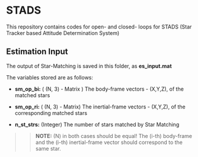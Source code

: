 # STADS
This repository contains codes for open- and closed- loops for STADS (Star Tracker based Attitude Determination System)

## Estimation Input

The output of Star-Matching is saved in this folder, as **es_input.mat**

The variables stored are as follows:
* **sm_op_bi:** ( (N, 3) - Matrix )
	The body-frame vectors - (X,Y,Z), of the matched stars 

* **sm_op_ri:** ( (N, 3) - Matrix) 
	The inertial-frame vectors - (X,Y,Z), of the corresponding matched stars

* **n_st_strs:** (Integer) 
	The number of stars matched by Star Matching

>> **NOTE:** (N) in both cases should be equal! The (i-th) body-frame and the (i-th) inertial-frame vector should correspond to the same star.